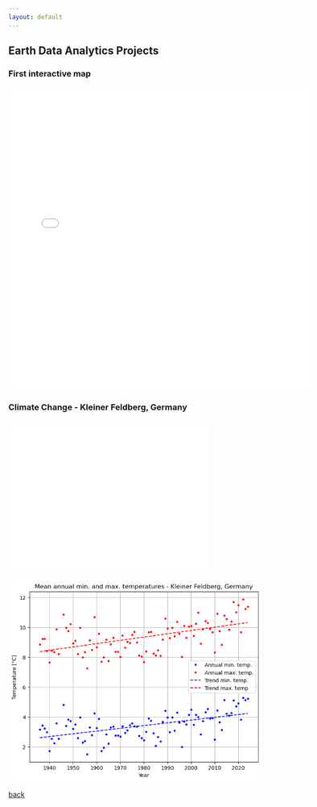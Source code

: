 ```yaml
---
layout: default
---
```


## Earth Data Analytics Projects

### First interactive map

<embed type="text/html" src="img/ffm_airport.html" width="600" height="600">

### Climate Change - Kleiner Feldberg, Germany

<embed type="text/html" src="img/annual_kl_feldberg_temperatures-2.html" width="400" height="300">

![Alt text for the image](img/kleiner_feldberg_trend.png "Optional title text on hover")

[back](./)
